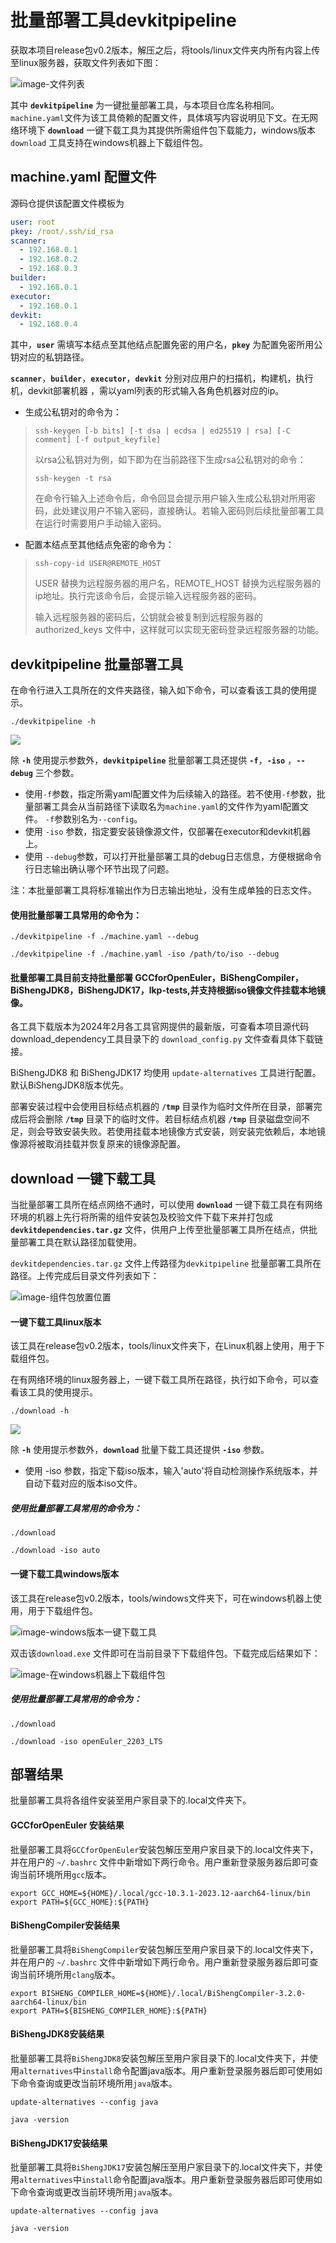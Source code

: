 # 批量部署工具devkitpipeline

获取本项目release包v0.2版本，解压之后，将tools/linux文件夹内所有内容上传至linux服务器，获取文件列表如下图：

![image-文件列表](image/批量部署工具devkitpipeline/image-文件列表.png)



其中 **`devkitpipeline`** 为一键批量部署工具，与本项目仓库名称相同。`machine.yaml`文件为该工具倚赖的配置文件，具体填写内容说明见下文。在无网络环境下 **`download`** 一键下载工具为其提供所需组件包下载能力，windows版本 `download` 工具支持在windows机器上下载组件包。



## machine.yaml 配置文件

源码仓提供该配置文件模板为

```yaml
user: root
pkey: /root/.ssh/id_rsa
scanner:
  - 192.168.0.1
  - 192.168.0.2
  - 192.168.0.3
builder:
  - 192.168.0.1
executor:
  - 192.168.0.1
devkit:
  - 192.168.0.4
```

其中，**`user`** 需填写本结点至其他结点配置免密的用户名，**`pkey`** 为配置免密所用公钥对应的私钥路径。

**`scanner`**，**`builder`**，**`executor`**，**`devkit`** 分别对应用户的扫描机，构建机，执行机，devkit部署机器 ，需以yaml列表的形式输入各角色机器对应的ip。

- 生成公私钥对的命令为：

> ```shell
> ssh-keygen [-b bits] [-t dsa | ecdsa | ed25519 | rsa] [-C comment] [-f output_keyfile]
> ```
>
> 以rsa公私钥对为例，如下即为在当前路径下生成rsa公私钥对的命令：
>
> ```shell
> ssh-keygen -t rsa
> ```
>
> 在命令行输入上述命令后，命令回显会提示用户输入生成公私钥对所用密码，此处建议用户不输入密码，直接确认。若输入密码则后续批量部署工具在运行时需要用户手动输入密码。

- 配置本结点至其他结点免密的命令为：

> ```shell
> ssh-copy-id USER@REMOTE_HOST
> ```
>
> USER 替换为远程服务器的用户名，REMOTE_HOST 替换为远程服务器的ip地址。执行完该命令后，会提示输入远程服务器的密码。
>
> 输入远程服务器的密码后，公钥就会被复制到远程服务器的 authorized_keys 文件中，这样就可以实现无密码登录远程服务器的功能。



## devkitpipeline 批量部署工具

在命令行进入工具所在的文件夹路径，输入如下命令，可以查看该工具的使用提示。

```shell
./devkitpipeline -h
```
![](image/批量部署工具devkitpipeline/一键部署命令行参数说明.PNG)

除 **`-h`** 使用提示参数外，**`devkitpipeline`** 批量部署工具还提供 **`-f`**，**`-iso`** ，**`--debug`** 三个参数。

- 使用`-f`参数，指定所需yaml配置文件为后续输入的路径。若不使用`-f`参数，批量部署工具会从当前路径下读取名为`machine.yaml`的文件作为yaml配置文件。 `-f`参数别名为`--config`。
- 使用 `-iso` 参数，指定要安装镜像源文件，仅部署在executor和devkit机器上。
- 使用 `--debug`参数，可以打开批量部署工具的debug日志信息，方便根据命令行日志输出确认哪个环节出现了问题。

注：本批量部署工具将标准输出作为日志输出地址，没有生成单独的日志文件。



#### 使用批量部署工具常用的命令为：

```shell
./devkitpipeline -f ./machine.yaml --debug
```

```
./devkitpipeline -f ./machine.yaml -iso /path/to/iso --debug
```



#### 批量部署工具目前支持批量部署 GCCforOpenEuler，BiShengCompiler，BiShengJDK8，BiShengJDK17，lkp-tests,并支持根据iso镜像文件挂载本地镜像。

各工具下载版本为2024年2月各工具官网提供的最新版，可查看本项目源代码download_dependency工具目录下的 `download_config.py` 文件查看具体下载链接。

BiShengJDK8 和 BiShengJDK17 均使用 `update-alternatives` 工具进行配置。默认BiShengJDK8版本优先。

部署安装过程中会使用目标结点机器的 **`/tmp`** 目录作为临时文件所在目录，部署完成后将会删除 **`/tmp`** 目录下的临时文件。若目标结点机器 **`/tmp`** 目录磁盘空间不足，则会导致安装失败。若使用挂载本地镜像方式安装，则安装完依赖后，本地镜像源将被取消挂载并恢复原来的镜像源配置。



## download 一键下载工具

当批量部署工具所在结点网络不通时，可以使用 **`download`** 一键下载工具在有网络环境的机器上先行将所需的组件安装包及校验文件下载下来并打包成 **`devkitdependencies.tar.gz`** 文件，供用户上传至批量部署工具所在结点，供批量部署工具在默认路径加载使用。

 `devkitdependencies.tar.gz` 文件上传路径为`devkitpipeline` 批量部署工具所在路径。上传完成后目录文件列表如下：

![image-组件包放置位置](image/批量部署工具devkitpipeline/image-组件包放置位置.png)

#### 一键下载工具linux版本

该工具在release包v0.2版本，tools/linux文件夹下，在Linux机器上使用，用于下载组件包。

在有网络环境的linux服务器上，一键下载工具所在路径，执行如下命令，可以查看该工具的使用提示。

```shell
./download -h
```

![](image/批量部署工具devkitpipeline/一键下载命令行参数说明.PNG)

除 **`-h`** 使用提示参数外，**`download`** 批量下载工具还提供 **`-iso`** 参数。

- 使用 -iso 参数，指定下载iso版本，输入'auto'将自动检测操作系统版本，并自动下载对应的版本iso文件。

##### 使用批量部署工具常用的命令为：

```shell
./download 
```

```shell
./download -iso auto
```



#### 一键下载工具windows版本

该工具在release包v0.2版本，tools/windows文件夹下，可在windows机器上使用，用于下载组件包。

![image-windows版本一键下载工具](image/批量部署工具devkitpipeline/image-windows版本一键下载工具.png)

双击该`download.exe` 文件即可在当前目录下下载组件包。下载完成后结果如下：

![image-在windows机器上下载组件包](image/批量部署工具devkitpipeline/image-在windows机器上下载组件包.png)



##### 使用批量部署工具常用的命令为：

```shell
./download 
```

```shell
./download -iso openEuler_2203_LTS
```



## 部署结果

批量部署工具将各组件安装至用户家目录下的.local文件夹下。

#### GCCforOpenEuler 安装结果

批量部署工具将`GCCforOpenEuler`安装包解压至用户家目录下的.local文件夹下，并在用户的 `~/.bashrc` 文件中新增如下两行命令。用户重新登录服务器后即可查询当前环境所用`gcc`版本。

```shell
export GCC_HOME=${HOME}/.local/gcc-10.3.1-2023.12-aarch64-linux/bin
export PATH=${GCC_HOME}:${PATH}
```



#### BiShengCompiler安装结果

批量部署工具将`BiShengCompiler`安装包解压至用户家目录下的.local文件夹下，并在用户的 `~/.bashrc` 文件中新增如下两行命令。用户重新登录服务器后即可查询当前环境所用`clang`版本。

```shell
export BISHENG_COMPILER_HOME=${HOME}/.local/BiShengCompiler-3.2.0-aarch64-linux/bin
export PATH=${BISHENG_COMPILER_HOME}:${PATH}
```



#### BiShengJDK8安装结果

批量部署工具将`BiShengJDK8`安装包解压至用户家目录下的.local文件夹下，并使用`alternatives`中`install`命令配置java版本。用户重新登录服务器后即可使用如下命令查询或更改当前环境所用`java`版本。

```shell
update-alternatives --config java
```

```shell
java -version
```



#### BiShengJDK17安装结果

批量部署工具将`BiShengJDK17`安装包解压至用户家目录下的.local文件夹下，并使用`alternatives`中`install`命令配置java版本。用户重新登录服务器后即可使用如下命令查询或更改当前环境所用`java`版本。

```shell
update-alternatives --config java
```

```shell
java -version
```

